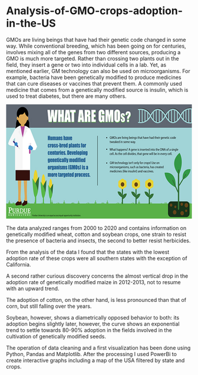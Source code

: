 # Analysis-of-GMO-crops-adoption-in-the-US

GMOs are living beings that have had their genetic code changed in some way. While conventional breeding, which has been going on for centuries, involves mixing all of the genes from two different sources, producing a GMO is much more targeted. Rather than crossing two plants out in the field, they insert a gene or two into individual cells in a lab. Yet, as mentioned earlier, GM technology can also be used on microorganisms. For example, bacteria have been genetically modified to produce medicines that can cure diseases or vaccines that prevent them. A commonly used medicine that comes from a genetically modified source is insulin, which is used to treat diabetes, but there are many others.

![alt text](https://github.com/FedericoOliva1997/Analysis-of-GMO-crops-adoption-in-the-US/blob/master/Grafici/What_Are%20GMOS.jpg)

The data analyzed ranges from 2000 to 2020 and contains information on genetically modified wheat, cotton and soybean crops, one strain to resist the presence of bacteria and insects, the second to better resist herbicides.

From the analysis of the data I found that the states with the lowest adoption rate of these crops were all southern states with the exception of California.

A second rather curious discovery concerns the almost vertical drop in the adoption rate of genetically modified maize in 2012-2013, not to resume with an upward trend.

The adoption of cotton, on the other hand, is less pronounced than that of corn, but still falling over the years.

Soybean, however, shows a diametrically opposed behavior to both: its adoption begins slightly later, however, the curve shows an exponential trend to settle towards 80-90% adoption in the fields involved in the cultivation of genetically modified seeds.

The operation of data cleaning and a first visualization has been done using Python, Pandas and Matplotlib.
After the processing I used PowerBi to create interactive graphs including a map of the USA filtered by state and crops.
